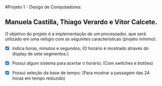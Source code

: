 #Projeto 1 - Design de Computadores:
## Manuela Castilla, Thiago Verardo e Vitor Calcete.

O objetivo do projeto é a implementação de um processador, que será utilizado em uma relógio com as seguintes características (projeto mínimo):

- [x] Indica horas, minutos e segundos;
(O horário é mostrado através do display de sete segmentos.)

- [x] Possui algum sistema para acertar o horário;
(Com switches e botões)

- [x] Possui seleção da base de tempo:
(Para mostrar a passagem das 24 horas em tempo reduzido)
